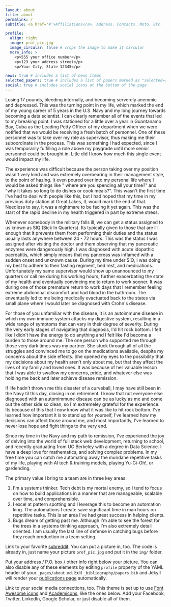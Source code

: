 ```yaml
---
layout: about
title: about
permalink: /
subtitle: <a href='#'>Affiliations</a>. Address. Contacts. Moto. Etc.

profile:
  align: right
  image: prof_pic.jpg
  image_circular: false # crops the image to make it circular
  more_info: >
    <p>555 your office number</p>
    <p>123 your address street</p>
    <p>Your City, State 12345</p>

news: true # includes a list of news items
selected_papers: true # includes a list of papers marked as "selected={true}"
social: true # includes social icons at the bottom of the page
---
```


Losing 17 pounds, bleeding internally, and becoming serverely anemmic and depressed. This was the turning point in my life, which marked the end of my young career of 5 years in the U.S. Navy and my long journey towards becoming a data scientist. I can clearly remember all of the events that led to my breaking point. I was stationed for a little over a year in Guantanamo Bay, Cuba  as the Leading Petty Officer of my department when we were notified that we would be  receiving a fresh batch of personnel. One of these personnel  was to take over my role as supervisor, thus making me their suboordinate in the process. This was something I had expected, since I was temporarily fulfilling a role above my paygrade until more senior personnel could be brought in. Litle did I know how much this single event would impact my life. 

The experience was difficult because the person taking over my position wasn't very kind and was extremely overbearing in their management style, to the point of hazing. It even poured over into my personal life where I would be asked things like " where are you  spending all your time?" and "why it takes so long to do dishes or cook meals?". This wasn't the first time I've had to deal with people like this, but I had hoped that my time in my previous duty station at Great Lakes, IL would mark the end of that. Needless to say, it was a nightmare to be facing it yet again. This was the start of the rapid decline in my health triggered in part by extreme stress.

Whenever somebody in the military falls ill, we can get a status assigned to us known as SIQ (Sick In Quarters). Its typically given to those that are ill enough that it prevents them from performing their duties and the status usually lasts anywhere between 24 - 72 hours. This was the status I was assigned after visiting the doctor and them observing that my pancreatic enzymes were dangerously high. I was diagnosed with acute idopathic pacreatitis, which simply means that my pancreas was inflamed with a sudden onset and unknown cause. During my time under SIQ, I was doing my best to adhere to their fasting regiment, bed rest, and medications. Unfortunately my same supervisor would show up unannounced to my quarters or call me during his working hours, further exacerbating the state of my health and eventually convincing me to return to work sooner. It was during one of those premature return to work days that I remember feeling extreme abdominal discomfort and had blood in the bathroom. The enventually led to me being medically evactuated back to the states via small plane where I would later be diagnosed with Crohn's disease.

For those of you unfamiliar with the disease, it is an autoimmune disease in which my own immune system attacks my digestive system, resulting in a wide range of symptoms that can vary in their degree of severity. During the very early stages of navigating that diagnosis, I'd hit rock bottom. I felt like I didn't have the energy to do anything and I felt like I'd become a burden to those around me. The one person who supported me through those very dark times was my partner. She stuck through all of all the struggles and convinced me to go on the medications available, despite my concerns about the side effects. She opened my eyes to the possibility that my decisions about my health aren't only about me, but that they affect the lives of my family and loved ones. It was because of her valuable lesson that I was able to swallow my concerns, pride, and whatever else was holding me back and later achieve disease remission. 

If life hadn't thrown me this disaster of a curveball, I may have still been in the Navy til this day, closing in on retirement. I know that not everyone else diagnosed with an automimmune disease can be as lucky as me and come out the other side so clean, so I'm extremeley grateful for the experience. Its because of this that I now  know what it was like to hit rock bottom. I've learned how important it is to stand up for yourself, I've learned how my decisions can affect those around me, and most importantly, I've learned to never lose hope and fight things to the very end.

Since my time in the Navy and my path to remission, I've experiened the joy of  delving into the world of full stack web development, returning to school, and recently graduating from UC Berkeley with a degree in Data Science. I have a deep love for mathematics, and solving complex problems. In my free time you can catch me automating away the mundane repetitive tasks of my life, playing with AI tech & training models, playing Yu-Gi-Oh!, or gardending.

The primary value I bring to a team are in three key areas:

1. I'm a systems thinker. Tech debt is my mortal enemy, so I tend to focus on how to build applications in a manner that are manageable, scalable over time, and comprehensible.
2. I excel at pattern spotting and I leverage this to become an automation king. The automations I create save significant time in man hours on repetitive tasks. This is an area I've had great success in helping clients.
3. Bugs dream of getting past me. Although I'm able to see the forest for the trees in a systems thinking approach, I'm also extremely detail oriented. I am usually the last line of defense in catching bugs before they reach production in a team setting.

 Link to your favorite [subreddit](http://reddit.com). You can put a picture in, too. The code is already in, just name your picture `prof_pic.jpg` and put it in the `img/` folder.

Put your address / P.O. box / other info right below your picture. You can also disable any of these elements by editing `profile` property of the YAML header of your `_pages/about.md`. Edit `_bibliography/papers.bib` and Jekyll will render your [publications page](/al-folio/publications/) automatically.

Link to your social media connections, too. This theme is set up to use [Font Awesome icons](https://fontawesome.com/) and [Academicons](https://jpswalsh.github.io/academicons/), like the ones below. Add your Facebook, Twitter, LinkedIn, Google Scholar, or just disable all of them.
